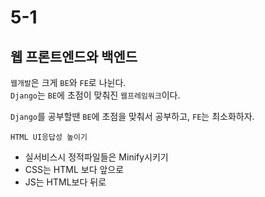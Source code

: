 # 5-1 

## 웹 프론트엔드와 백엔드

`웹개발`은 크게 `BE`와 `FE`로 나뉜다.  
`Django`는 `BE`에 초점이 맞춰진 `웹프레임워크`이다.  

`Django`를 공부할땐 `BE`에 초점을 맞춰서 공부하고, `FE`는 최소화하자.  


`HTML UI응답성 높이기`

- 실서비스시 정적파일들은 Minify시키기
- CSS는 HTML 보다 앞으로
- JS는 HTML보다 뒤로